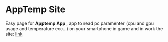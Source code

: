 # AppTemp Site
Easy page for __Apptemp App__ , app to read pc paramenter (cpu and gpu usage and temperature ecc...) on your smartphone in game and in work
the site: [link](http://apptemp.mulazlab.com)
